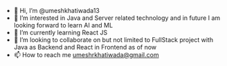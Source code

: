 - 👋 Hi, I’m @umeshkhatiwada13
- 👀 I’m interested in  Java and Server related technology and in future I am looking forward to learn AI and ML
- 🌱 I’m currently learning React JS
- 💞️ I’m looking to collaborate on but not limited to FullStack project with Java as Backend and React in Frontend as of now
- 📫 How to reach me umeshrkhatiwada@gmail.com

<!---
umeshkhatiwada13/umeshkhatiwada13 is a ✨ special ✨ repository because its `README.md` (this file) appears on your GitHub profile.
You can click the Preview link to take a look at your changes.
--->
